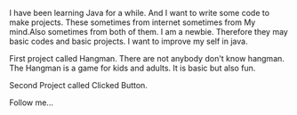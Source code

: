 I have been learning Java for a while. 
And I want to write some code to make projects. These sometimes from internet sometimes from My mind.Also sometimes from both of them.
I am a newbie. Therefore they may basic codes and basic projects.
I want to improve my self in java.

First project called Hangman. 
There are not anybody don't know hangman. The Hangman is a game for kids and adults. It is basic but also fun.

Second Project called Clicked Button.



Follow me...
